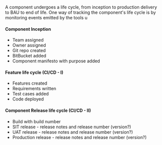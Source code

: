 A component undergoes a life cycle, from inception to production delivery to BAU to end of life.  One way of tracking the component's life cycle is by monitoring events emitted by the tools u

#### Component Inception
- Team assigned 
- Owner assigned 
- Git repo created
- BitBucket added
- Component manifesto with purpose added

#### Feature life cycle (CI/CD - I)
- Features created
- Requirements written
- Test cases added
- Code deployed

####  Component Release life cycle (CI/CD - II)
- Build with build number
- SIT release - release notes and release number (version?)
- UAT release - release notes and release number (version?)
- Production release  - release notes and release number (version?)
<!--stackedit_data:
eyJoaXN0b3J5IjpbLTE1MTY5MDE0ODIsLTg3MzM3MTg1NCw2MD
c1MTU4NDEsLTE5NjU0Mzg2NzRdfQ==
-->